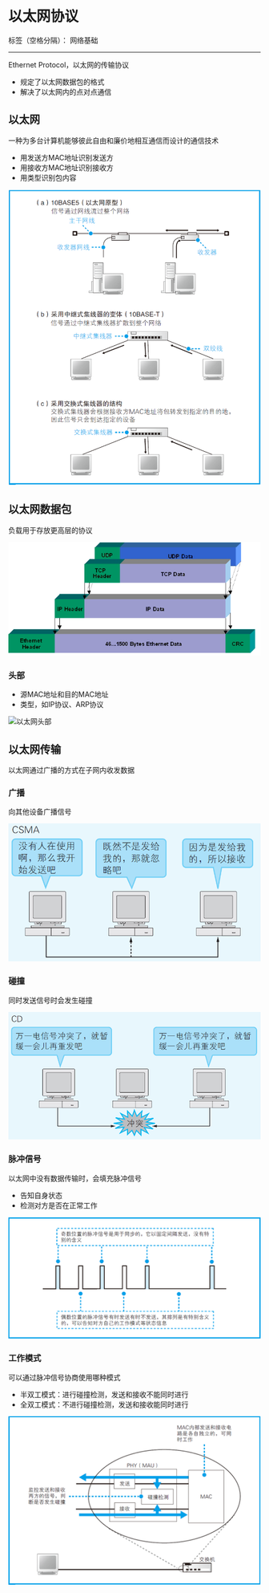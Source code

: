 # 以太网协议

标签（空格分隔）： 网络基础

---

Ethernet Protocol，以太网的传输协议

* 规定了以太网数据包的格式
* 解决了以太网内的点对点通信

## 以太网

一种为多台计算机能够彼此自由和廉价地相互通信而设计的通信技术

* 用发送方MAC地址识别发送方
* 用接收方MAC地址识别接收方
* 用类型识别包内容

![以太网](https://raw.githubusercontent.com/wchaochao/images/master/gitbook-network-base/ethernet.png)

## 以太网数据包

负载用于存放更高层的协议

![以太网数据包](https://raw.githubusercontent.com/wchaochao/images/master/gitbook-network-base/tcp-package.png)

### 头部

* 源MAC地址和目的MAC地址
* 类型，如IP协议、ARP协议

![以太网头部](https://raw.githubusercontent.com/wchaochao/images/master/gitbook-computer-base/ethernet-header.png)

## 以太网传输

以太网通过广播的方式在子网内收发数据

### 广播

向其他设备广播信号

![CSMA机制](https://raw.githubusercontent.com/wchaochao/images/master/gitbook-computer-base/ethernet-CSMA.png)

### 碰撞

同时发送信号时会发生碰撞

![CD机制](https://raw.githubusercontent.com/wchaochao/images/master/gitbook-computer-base/ethernet-CD.png)

### 脉冲信号

以太网中没有数据传输时，会填充脉冲信号

* 告知自身状态
* 检测对方是否在正常工作

![脉冲信号](https://raw.githubusercontent.com/wchaochao/images/master/gitbook-network-base/pulse.png)

### 工作模式

可以通过脉冲信号协商使用哪种模式

* 半双工模式：进行碰撞检测，发送和接收不能同时进行
* 全双工模式：不进行碰撞检测，发送和接收能同时进行

![工作模式](https://raw.githubusercontent.com/wchaochao/images/master/gitbook-network-base/work-mode.png)
